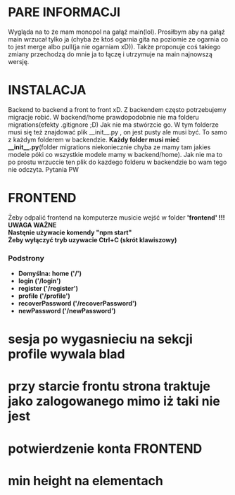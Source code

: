 # PARE INFORMACJI
Wygląda na to że mam monopol na gałąź main(lol). Prosiłbym aby na gałąź main wrzucał tylko ja (chyba że ktoś ogarnia gita na poziomie ze ogarnia co to jest merge albo pull(ja nie ogarniam xD)). Także proponuje coś takiego zmiany przechodzą do mnie ja to łączę i utrzymuje na main najnowszą wersję. 
# INSTALACJA
Backend to backend a front to front xD. Z backendem często potrzebujemy migracje robić. W backend/home prawdopodobnie nie ma folderu migrations(efekty .gitignore ;D) Jak nie ma stwórzcie go. W tym folderze musi się też znajdować plik \_\_init__.py , on jest pusty ale musi być. To samo z każdym folderem w backendzie. **Każdy folder musi mieć \_\_init__.py**(folder migrations niekoniecznie chyba ze mamy tam jakies modele póki co wszystkie modele mamy w backend/home). Jak nie ma to po prostu wrzuccie ten plik do kazdego folderu w backendzie bo wam tego nie odczyta. Pytania PW


<h1>FRONTEND</h1>

Żeby odpalić frontend na komputerze musicie wejść w folder <b>'frontend'<b> !!! UWAGA WAŻNE<br/>
Nastęnie używacie komendy "npm start"<br/>
Żeby wyłączyć tryb uzywacie Ctrl+C (skrót klawiszowy)<br/>

<h3>Podstrony</h3>
 <ul>
  <li>Domyślna: home ('/')</li>
  <li>login ('/login')</li>
  <li>register ('/register')</li>
  <li>profile ('/profile')</li>
  <li>recoverPassword ('/recoverPassword')</li>
  <li>newPassword ('/newPassword')</li>
 </ul>

# sesja po wygasnieciu na sekcji profile wywala blad
# przy starcie frontu strona traktuje jako zalogowanego mimo iż taki nie jest
# potwierdzenie konta FRONTEND
# min height na elementach
